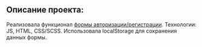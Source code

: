 ## Описание проекта:

Реализовала функционал [формы авторизации/регистрации](https://julia-popova-s.github.io/module-js/).
Технологии: JS, HTML, CSS/SCSS.
Использовала localStorage для сохранения данных формы.
